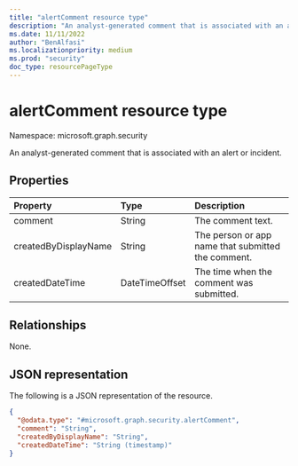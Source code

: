 ```yaml
---
title: "alertComment resource type"
description: "An analyst-generated comment that is associated with an alert or incident."
ms.date: 11/11/2022
author: "BenAlfasi"
ms.localizationpriority: medium
ms.prod: "security"
doc_type: resourcePageType
---
```


# alertComment resource type

Namespace: microsoft.graph.security

An analyst-generated comment that is associated with an alert or incident. 

## Properties
|Property|Type|Description|
|:---|:---|:---|
|comment|String|The comment text.|
|createdByDisplayName|String|The person or app name that submitted the comment.|
|createdDateTime|DateTimeOffset|The time when the comment was submitted.|

## Relationships
None.

## JSON representation
The following is a JSON representation of the resource.
<!-- {
  "blockType": "resource",
  "@odata.type": "microsoft.graph.security.alertComment"
}
-->
``` json
{
  "@odata.type": "#microsoft.graph.security.alertComment",
  "comment": "String",
  "createdByDisplayName": "String",
  "createdDateTime": "String (timestamp)"
}
```